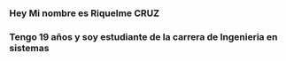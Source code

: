 ### Hey  Mi nombre es Riquelme CRUZ
### Tengo 19 años y soy estudiante de la carrera de Ingenieria en sistemas
